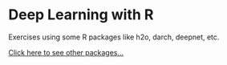 # Deep Learning with R

Exercises using some R packages like h2o, darch, deepnet, etc.

[Click here to see other packages...](https://www.quora.com/What-are-the-best-packages-for-deep-learning-in-R)
